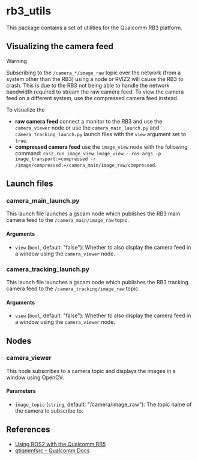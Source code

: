 # rb3_utils
This package contains a set of utilities for the Qualcomm RB3 platform.

## Visualizing the camera feed
> [!WARNING]
> Subscribing to the `/camera_*/image_raw` topic over the network (from a system other than the RB3) using a node or RVIZ2 will cause the RB3 to crash. This is due to the RB3 not being able to handle the network bandwidth required to stream the raw camera feed. To view the camera feed on a different system, use the compressed camera feed instead.

To visualize the
- **raw camera feed** connect a monitor to the RB3 and use the `camera_viewer` node or use the `camera_main_launch.py` and `camera_tracking_launch.py` launch files with the `view` argument set to `true`.
- **compressed camera feed** use the `image_view` node with the following command: `ros2 run image_view image_view --ros-args -p image_transport:=compressed -r /image/compressed:=/camera_main/image_raw/compressed`.

## Launch files
### camera_main_launch.py
This launch file launches a gscam node which publishes the RB3 main camera feed to the `/camera_main/image_raw` topic.
#### Arguments
- `view` (`bool`, default: "false"): Whether to also display the camera feed in a window using the `camera_viewer` node.

### camera_tracking_launch.py
This launch file launches a gscam node which publishes the RB3 tracking camera feed to the `/camera_tracking/image_raw` topic.
#### Arguments
- `view` (`bool`, default: "false"): Whether to also display the camera feed in a window using the `camera_viewer` node.

## Nodes
### camera_viewer
This node subscribes to a camera topic and displays the images in a window using OpenCV.
#### Parameters
- `image_topic` (`string`, default: "/camera/image_raw"): The topic name of the camera to subscribe to.

## References
- [Using ROS2 with the Qualcomm RB5](https://gist.github.com/stephendade/277f4d3d02bff565f393306c06ef570f)
- [qtiqmmfsrc - Qualcomm Docs](https://docs.qualcomm.com/bundle/publicresource/topics/80-70014-50/qtiqmmfsrc.html)
